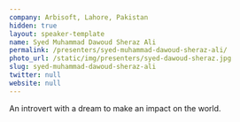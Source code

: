 ```yaml
---
company: Arbisoft, Lahore, Pakistan
hidden: true
layout: speaker-template
name: Syed Muhammad Dawoud Sheraz Ali
permalink: /presenters/syed-muhammad-dawoud-sheraz-ali/
photo_url: /static/img/presenters/syed-dawoud-sheraz.jpg
slug: syed-muhammad-dawoud-sheraz-ali
twitter: null
website: null
---
```


An introvert with a dream to make an impact on the world.
